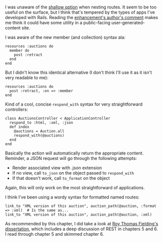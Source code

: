 I was unaware of the [shallow option](http://ryandaigle.com/articles/2008/9/7/what-s-new-in-edge-rails-shallow-routes) when nesting routes. It seem to be too useful on the surface, but I think that's tempered by the types of apps I've developed with Rails. Reading the [enhancement's author's comment](http://ryandaigle.com/articles/2008/9/7/what-s-new-in-edge-rails-shallow-routes#comment-7773) makes me think it could have some utility in a public-facing user-generated-content site.

I was aware of the new member (and collection) syntax ala:

    resources :auctions do
      member do
        post :retract
      end
    end

But I didn't know this identical alternative (I don't think I'll use it as it isn't very readable to me):

    resources :auctions do
      post :retract, :on => :member
    end
    
Kind of a cool, concise `respond_with` syntax for very straightforward controllers:

    class AuctionsController < ApplicationController
      respond_to :html, :xml, :json
      def index
        @auctions = Auction.all
        respond_with(@auctions)
      end
    end
    
Basically the action will automatically return the appropriate content. Reminder, a JSON request will go through the following attempts:

* Render associated view with .json extension
* If no view, call `to_json` on the object passed to `respond_with`
* If that doesn't work, call `to_format` on the object

Again, this will only work on the most straightforward of applications.

I think I've been using a wordy syntax for formatted named routes:

    link_to "XML version of this auction", auction_path(@auction, :format => :xml)  # Is the same as...
    link_to "XML version of this auction", auction_path(@auction, :xml)

As recommended by this chapter, I did take a look at [Roy Thomas Fielding's dissertation](http://www.ics.uci.edu/~fielding/pubs/dissertation/top.htm), which includes a deep discussion of REST in chapters 5 and 6. I read through chapter 5 and skimmed chapter 6.